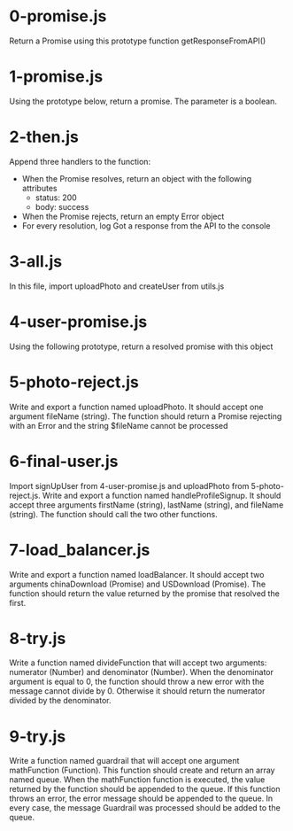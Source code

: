 # 0-promise.js
Return a Promise using this prototype function getResponseFromAPI()

# 1-promise.js
Using the prototype below, return a promise. The parameter is a boolean.

# 2-then.js
Append three handlers to the function:
- When the Promise resolves, return an object with the following attributes
  - status: 200
  - body: success
- When the Promise rejects, return an empty Error object
- For every resolution, log Got a response from the API to the console

# 3-all.js
In this file, import uploadPhoto and createUser from utils.js

# 4-user-promise.js
Using the following prototype, return a resolved promise with this object

# 5-photo-reject.js
Write and export a function named uploadPhoto. It should accept one argument fileName (string).
The function should return a Promise rejecting with an Error and the string $fileName cannot be processed

# 6-final-user.js
Import signUpUser from 4-user-promise.js and uploadPhoto from 5-photo-reject.js.
Write and export a function named handleProfileSignup. It should accept three arguments firstName (string), lastName (string), and fileName (string). The function should call the two other functions.

# 7-load_balancer.js
Write and export a function named loadBalancer. It should accept two arguments chinaDownload (Promise) and USDownload (Promise).
The function should return the value returned by the promise that resolved the first.

# 8-try.js
Write a function named divideFunction that will accept two arguments: numerator (Number) and denominator (Number).
When the denominator argument is equal to 0, the function should throw a new error with the message cannot divide by 0. Otherwise it should return the numerator divided by the denominator.

# 9-try.js
Write a function named guardrail that will accept one argument mathFunction (Function).
This function should create and return an array named queue.
When the mathFunction function is executed, the value returned by the function should be appended to the queue. If this function throws an error, the error message should be appended to the queue. In every case, the message Guardrail was processed should be added to the queue.

